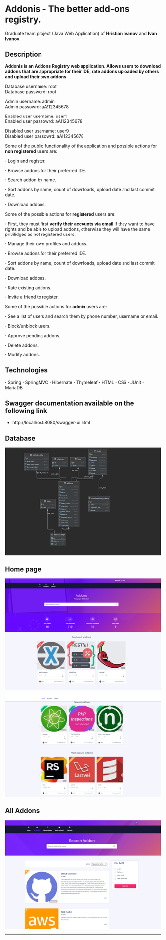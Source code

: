 # Addonis - The better add-ons registry.
Graduate team project (Java Web Application) of **Hristian Ivanov** and **Ivan Ivanov**. 

## Description

**Addonis is an Addons Registry web application. Allows users to download addons that are appropriate for their IDE, rate addons uploaded by others and upload their own addons.**

Database username: root   
Database password: root  

Admin username: admin    
Admin passowrd: aA!12345678  

Enabled user username: user1  
Enabled user passowrd: aA!12345678    

Disabled user username: user9  
Disabled user passowrd: aA!12345678    

Some of the public functionality of the application and possible actions for **non registered** users are:

**·** Login and register.

**·** Browse addons for their preferred IDE.

**·** Search addon by name.

**·** Sort addons by name, count of downloads, upload date and last commit date.

**·** Download addons.

Some of the possible actions for **registered** users are:

**·** First, they must first **verify their accounts via email** if they want to have rights and be able to upload addons, otherwise they will have the same privilidges as not registered users.

**·** Manage their own profiles and addons.

**·** Browse addons for their preferred IDE.

**·** Sort addons by name, count of downloads, upload date and last commit date.

**·** Download addons.

**·** Rate existing addons.

**·** Invite а friend to register.

Some of the possible actions for **admin** users are:

**·** See a list of users and search them by phone number, username or email.

**·** Block/unblock users.

**·** Approve pending addons.

**·** Delete addons.

**·** Modify addons.

## Technologies

**·** Spring
**·** SpringMVC
**·** Hibernate
**·** Thymeleaf
**·** HTML
**·** CSS
**·** JUnit
**·** MariaDB

## Swagger documentation available on the following link

- http://localhost:8080/swagger-ui.html

## Database

![scheme](/images/DB.PNG)


## Home page

![scheme](/images/HomePage.PNG)

![scheme](/images/HomePage2.PNG)


## All Addons

![scheme](/images/AllAddons.PNG)


***



